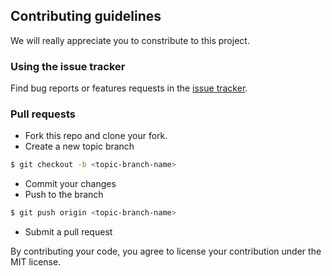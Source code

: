 ## Contributing guidelines

We will really appreciate you to constribute to this project.

### Using the issue tracker

Find bug reports or features requests in the [issue tracker](https://github.com/svichas/MarkupFor/issues).


### Pull requests

- Fork this repo and clone your fork.
- Create a new topic branch
```sh
$ git checkout -b <topic-branch-name>
```
- Commit your changes
- Push to the branch
```sh
$ git push origin <topic-branch-name>
```
- Submit a pull request


By contributing your code, you agree to license your contribution under the MIT license.
